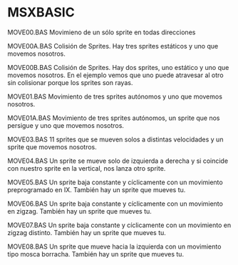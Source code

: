 # MSXBASIC

MOVE00.BAS	Movimieno de un sólo sprite en todas direcciones

MOVE00A.BAS	Colisión de Sprites. Hay tres sprites estáticos y uno que movemos nosotros.

MOVE00B.BAS	Colisión de Sprites. Hay dos sprites, uno estático y uno que movemos nosotros. En el ejemplo vemos que uno puede atravesar al otro sin colisionar porque los sprites son rayas.

MOVE01.BAS	Movimiento de tres sprites autónomos y uno que movemos nosotros.

MOVE01A.BAS Movimiento de tres sprites autónomos, un sprite que nos persigue y uno que movemos nosotros.

MOVE03.BAS 11 sprites que se mueven solos a distintas velocidades y un sprite que movemos nosotros.

MOVE04.BAS	Un sprite se mueve solo de izquierda a derecha y si coincide con nuestro sprite en la vertical, nos lanza otro sprite.

MOVE05.BAS	Un sprite baja constante y cíclicamente con un movimiento preprogramado en IX. También hay un sprite que mueves tu.

MOVE06.BAS	Un sprite baja constante y cíclicamente con un movimiento en zigzag. También hay un sprite que mueves tu.

MOVE07.BAS	Un sprite baja constante y cíclicamente con un movimiento en zigzag distinto. También hay un sprite que mueves tu.

MOVE08.BAS	Un sprite que mueve hacia la izquierda con un movimiento tipo mosca borracha. También hay un sprite que mueves tu.

